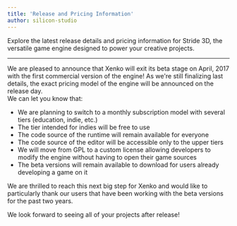 ```yaml
---
title: 'Release and Pricing Information'
author: silicon-studio
---
```


Explore the latest release details and pricing information for Stride 3D, the versatile game engine designed to power your creative projects.

---

We are pleased to announce that Xenko will exit its beta stage on April, 2017 with the first commercial version of the engine! 
As we're still finalizing last details, the exact pricing model of the engine will be announced on the release day.  
We can let you know that:

- We are planning to switch to a monthly subscription model with several tiers (education, indie, etc.)
- The tier intended for indies will be free to use
- The code source of the runtime will remain available for everyone
- The code source of the editor will be accessible only to the upper tiers
- We will move from GPL to a custom license allowing developers to modify the engine without having to open their game sources
- The beta versions will remain available to download for users already developing a game on it


We are thrilled to reach this next big step for Xenko and would like to particularly thank our users that have been working with the beta versions for the past two years.


We look forward to seeing all of your projects after release!




